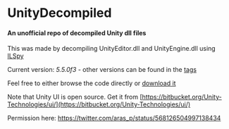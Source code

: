 # UnityDecompiled
#### An unofficial repo of decompiled Unity dll files

This was made by decompiling UnityEditor.dll and UnityEngine.dll using [ILSpy](http://ilspy.net)

Current version: *5.5.0f3* - other versions can be found in the [tags](https://github.com/MattRix/UnityDecompiled/tags)

Feel free to either browse the code directly or [download it](https://github.com/MattRix/UnityDecompiled/archive/master.zip)

Note that Unity UI is open source. Get it from [https://bitbucket.org/Unity-Technologies/ui/](https://bitbucket.org/Unity-Technologies/ui/)

Permission here: https://twitter.com/aras_p/status/568126504997138434
